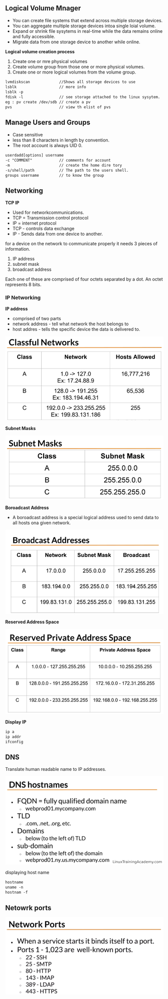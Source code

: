 
## Logical Volume Mnager

* You can create file systems that extend across multiple storage devices.
* You can aggregate multiple storage devices intoa single loial volume.
* Expand or shrink file sysytems in real-time while the data remains online and fully accessible.
* Migrate data from one storage device to another while online.

**Logical volume creation process**
1. Create one or mre physical volumes
2. Create volume group from those one or more physical volumes.
3. Create one or more logical volumes from the volume group.

```
lvmdiskscan             //Shows all storage devices to use 
lsblk                   // more info
lsblk -p                
fdisk -l                // see storage attached to the linux sysytem.
eg : pv create /dev/sdb // create a pv
pvs                     // view th elist of pvs

```
## Manage Users and Groups

* Case sensitive
* less than 8 characters in length by convention.
* The root account is always UID 0.

```
userdadd[options] username
-c "COMMENT"            // comments for account
-m                      // create the home dire tory
-s/shell/path           // The path to the users shell.
groups username         // to know the group
``` 

## Networking

**TCP IP**

* Used for networkcommunications.
* TCP = Transmission control protocol
* IP = internet protocol
* TCP - controls data exchange
* IP - Sends data from one device to another.

for a device on the network to communicate properly it needs 3 pieces of information.
 1. IP address
 2. subnet mask
 3. broadcast address

 Each one of these are comprised of four octets separated by a dot.
 An octet represents 8 bits.

 ### IP Networking

**IP address**
 * comprised of two parts
  * network address - tell what network the host belongs to
  * host addres     - tells the specific device the data is delivered to.

  ![IP](/notes/img/nw.png?raw=true "Title")

  **Subnet Masks**

  ![subnet](/notes/img/subnet.png?raw=true "Title")

  **Boroadcast Address**
* A boroadcast address is a special logical address used to send data to all hosts ona given network.

![subnet](/notes/img/broadcast.png?raw=true "Title")

**Reserved Address Space**

![reserved](/notes/img/reserved.png?raw=true "Title")

**Display IP**

```
ip a
ip addr
ifconfig
```

## DNS

Translate human readable name to  IP addresses.

![dns](/notes/img/dns.png?raw=true "Title")

displaying host name
```
hostname
uname -n
hostnam -f
```

## Netowrk ports

![dns](/notes/img/ports.png?raw=true "Title")


